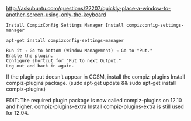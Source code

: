 http://askubuntu.com/questions/22207/quickly-place-a-window-to-another-screen-using-only-the-keyboard



    Install CompizConfig Settings Manager Install compizconfig-settings-manager

    apt-get install compizconfig-settings-manager

    Run it → Go to bottom (Window Management) → Go to "Put."
    Enable the plugin.
    Configure shortcut for "Put to next Output."
    Log out and back in again.

If the plugin put doesn't appear in CCSM, install the compiz-plugins Install compiz-plugins package. (sudo apt-get update && sudo apt-get install compiz-plugins)

EDIT: The required plugin package is now called compiz-plugins on 12.10 and higher. compiz-plugins-extra Install compiz-plugins-extra is still used for 12.04.

